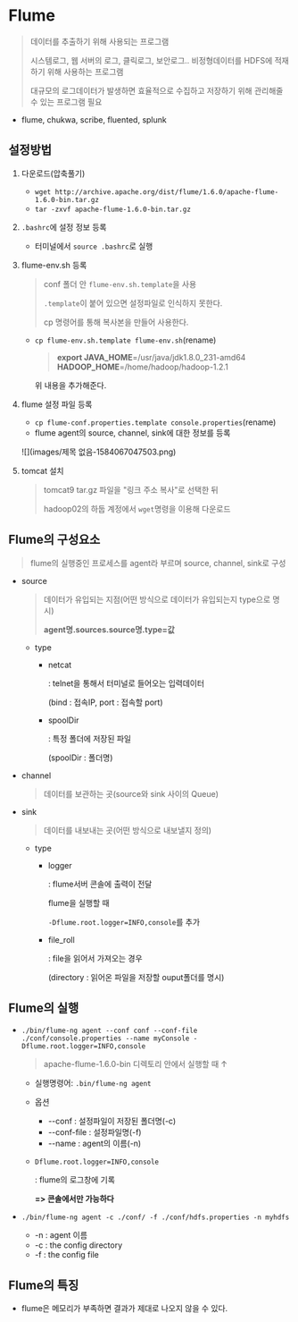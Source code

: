 # Flume

> 데이터를 추출하기 위해 사용되는 프로그램
>
> 시스템로그, 웹 서버의 로그, 클릭로그, 보안로그.. 비정형데이터를 HDFS에 적재하기 위해 사용하는 프로그램
>
> 대규모의 로그데이터가 발생하면 효율적으로 수집하고 저장하기 위해 관리해줄 수 있는 프로그램 필요

* flume, chukwa, scribe, fluented, splunk

## 설정방법

1. 다운로드(압축풀기)

   * `wget http://archive.apache.org/dist/flume/1.6.0/apache-flume-1.6.0-bin.tar.gz`
   * `tar -zxvf apache-flume-1.6.0-bin.tar.gz`

2. `.bashrc`에 설정 정보 등록

   * 터미널에서 `source .bashrc`로 실행

3. flume-env.sh 등록

   > conf 폴더 안 `flume-env.sh.template`을 사용
   >
   > `.template`이 붙어 있으면 설정파일로 인식하지 못한다.
   >
   > cp 명령어를 통해 복사본을 만들어 사용한다.

   * `cp flume-env.sh.template flume-env.sh`(rename)

     >**export JAVA_HOME**=/usr/java/jdk1.8.0_231-amd64
     >**HADOOP_HOME**=/home/hadoop/hadoop-1.2.1

     위 내용을 추가해준다.

4. flume 설정 파일 등록

   * `cp flume-conf.properties.template console.properties`(rename)
   * flume agent의 source, channel, sink에 대한 정보를 등록

   ![](images/제목 없음-1584067047503.png)

5. tomcat 설치

   > tomcat9 tar.gz 파일을 "링크 주소 복사"로 선택한 뒤
   >
   > hadoop02의 하둡 계정에서 `wget`명령을 이용해 다운로드

## Flume의 구성요소

> flume의 실행중인 프로세스를 agent라 부르며 source, channel, sink로 구성

* source

  > 데이터가 유입되는 지점(어떤 방식으로 데이터가 유입되는지 type으로 명시)
  >
  > **agent명.sources.source명.type=값**

  * type

    * netcat 

      : telnet을 통해서 터미널로 들어오는 입력데이터

       (bind : 접속IP, port : 접속할 port)

    * spoolDir

      : 특정 폴더에 저장된 파일

       (spoolDir : 폴더명)

* channel

  > 데이터를 보관하는 곳(source와 sink 사이의 Queue)

* sink

  > 데이터를 내보내는 곳(어떤 방식으로 내보낼지 정의)

  * type

    * logger

      : flume서버 콘솔에 출력이 전달

       flume을 실행할 때 

      `-Dflume.root.logger=INFO,console`를 추가

    * file_roll

      : file을 읽어서 가져오는 경우

       (directory : 읽어온 파일을 저장할 ouput폴더를 명시)

## Flume의 실행

* `./bin/flume-ng agent --conf conf --conf-file ./conf/console.properties --name myConsole -Dflume.root.logger=INFO,console`

  > apache-flume-1.6.0-bin 디렉토리 안에서 실행할 때 ↑

  * 실행명령어: `.bin/flume-ng agent`

  * 옵션

    * --conf : 설정파일이 저장된 폴더명(-c)
    * --conf-file : 설정파일명(-f)
    * --name : agent의 이름(-n)

  * `Dflume.root.logger=INFO,console` 

    : flume의 로그창에 기록
    
    **=> 콘솔에서만 가능하다**
  
* `./bin/flume-ng agent -c ./conf/ -f ./conf/hdfs.properties -n myhdfs`

  * -n : agent 이름
  * -c : the config directory
  * -f :  the config file

## Flume의 특징

* flume은 메모리가 부족하면 결과가 제대로 나오지 않을 수 있다.